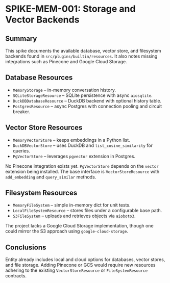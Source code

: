 # SPIKE-MEM-001: Storage and Vector Backends

## Summary
This spike documents the available database, vector store, and filesystem backends
found in `src/plugins/builtin/resources`. It also notes missing integrations such
as Pinecone and Google Cloud Storage.

## Database Resources
- `MemoryStorage` – in-memory conversation history.
- `SQLiteStorageResource` – SQLite persistence with async `aiosqlite`.
- `DuckDBDatabaseResource` – DuckDB backend with optional history table.
- `PostgresResource` – async Postgres with connection pooling and circuit breaker.

## Vector Store Resources
- `MemoryVectorStore` – keeps embeddings in a Python list.
- `DuckDBVectorStore` – uses DuckDB and `list_cosine_similarity` for queries.
- `PgVectorStore` – leverages `pgvector` extension in Postgres.

No Pinecone integration exists yet. `PgVectorStore` depends on the `vector` extension
being installed. The base interface is `VectorStoreResource` with `add_embedding`
and `query_similar` methods.

## Filesystem Resources
- `MemoryFileSystem` – simple in-memory dict for unit tests.
- `LocalFileSystemResource` – stores files under a configurable base path.
- `S3FileSystem` – uploads and retrieves objects via `aioboto3`.

The project lacks a Google Cloud Storage implementation, though one could mirror
the S3 approach using `google-cloud-storage`.

## Conclusions
Entity already includes local and cloud options for databases, vector stores, and
file storage. Adding Pinecone or GCS would require new resources adhering to the
existing `VectorStoreResource` or `FileSystemResource` contracts.

